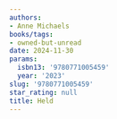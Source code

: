 ```yaml
---
authors:
- Anne Michaels
books/tags:
- owned-but-unread
date: 2024-11-30
params:
  isbn13: '9780771005459'
  year: '2023'
slug: '9780771005459'
star_rating: null
title: Held
---
```



<!--more-->